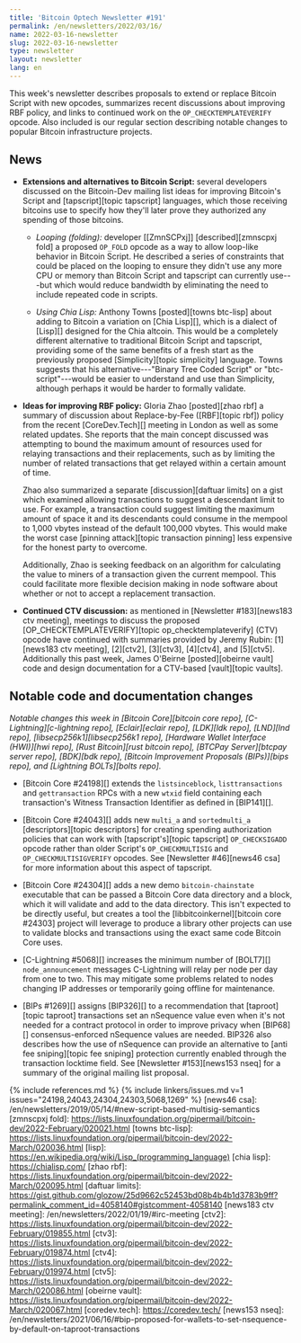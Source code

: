```yaml
---
title: 'Bitcoin Optech Newsletter #191'
permalink: /en/newsletters/2022/03/16/
name: 2022-03-16-newsletter
slug: 2022-03-16-newsletter
type: newsletter
layout: newsletter
lang: en
---
```

This week's newsletter describes proposals to extend or replace Bitcoin
Script with new opcodes, summarizes recent discussions about improving
RBF policy, and links to continued work on the `OP_CHECKTEMPLATEVERIFY`
opcode.  Also included is our regular section describing notable changes
to popular Bitcoin infrastructure projects.

## News

- **Extensions and alternatives to Bitcoin Script:** several developers
  discussed on the Bitcoin-Dev mailing list ideas for improving
  Bitcoin's Script and [tapscript][topic tapscript] languages, which
  those receiving bitcoins use to specify how they'll later prove they
  authorized any spending of those bitcoins.

    - *Looping (folding):* developer [[ZmnSCPxj]] [described][zmnscpxj fold]
      a proposed `OP_FOLD` opcode as a way to allow loop-like behavior
      in Bitcoin Script.  He described a series of constraints that
      could be placed on the looping to ensure they didn't use any more
      CPU or memory than Bitcoin Script and tapscript can currently
      use---but which would reduce bandwidth by eliminating the need to
      include repeated code in scripts.

    - *Using Chia Lisp:* Anthony Towns [posted][towns btc-lisp] about
      adding to Bitcoin a variation on [Chia Lisp][], which is a dialect
      of [Lisp][] designed for the Chia altcoin.  This
      would be a completely different alternative to traditional Bitcoin
      Script and tapscript, providing some of the same benefits of a
      fresh start as the previously proposed [Simplicity][topic
      simplicity] language.  Towns suggests that his
      alternative---"Binary Tree Coded Script" or "btc-script"---would be
      easier to understand and use than Simplicity, although perhaps it
      would be harder to formally validate.

- **Ideas for improving RBF policy:** Gloria Zhao [posted][zhao rbf] a
  summary of discussion about Replace-by-Fee ([RBF][topic rbf]) policy
  from the recent [CoreDev.Tech][] meeting in London as well as some
  related updates.  She reports that the main concept discussed was
  attempting to bound the maximum amount of resources used for relaying
  transactions and their replacements, such as by limiting the number of
  related transactions that get relayed within a certain amount of time.

    Zhao also summarized a separate [discussion][daftuar limits] on a
    gist which examined allowing transactions to suggest a descendant
    limit to use.  For example, a transaction could suggest limiting the
    maximum amount of space it and its descendants could consume in the
    mempool to 1,000 vbytes instead of the default 100,000 vbytes.  This
    would make the worst case [pinning attack][topic transaction pinning]
    less expensive for the honest party to overcome.

    Additionally, Zhao is seeking feedback on an algorithm for
    calculating the value to miners of a transaction given the current
    mempool.  This could facilitate more flexible decision making in node
    software about whether or not to accept a replacement transaction.

- **Continued CTV discussion:** as mentioned in [Newsletter
  #183][news183 ctv meeting], meetings to discuss the proposed
  [OP_CHECKTEMPLATEVERIFY][topic op_checktemplateverify] (CTV) opcode
  have continued with summaries provided by Jeremy Rubin: [1][news183
  ctv meeting], [2][ctv2], [3][ctv3], [4][ctv4], and [5][ctv5].
  Additionally this past week, James O'Beirne [posted][obeirne vault]
  code and design documentation for a CTV-based [vault][topic vaults].

## Notable code and documentation changes

*Notable changes this week in [Bitcoin Core][bitcoin core repo],
[C-Lightning][c-lightning repo], [Eclair][eclair repo], [LDK][ldk repo],
[LND][lnd repo], [libsecp256k1][libsecp256k1 repo], [Hardware Wallet
Interface (HWI)][hwi repo], [Rust Bitcoin][rust bitcoin repo], [BTCPay
Server][btcpay server repo], [BDK][bdk repo], [Bitcoin Improvement
Proposals (BIPs)][bips repo], and [Lightning BOLTs][bolts repo].*

- [Bitcoin Core #24198][] extends the `listsinceblock`, `listtransactions`
  and `gettransaction` RPCs with a new `wtxid` field containing each
  transaction's Witness Transaction Identifier as defined in [BIP141][].

- [Bitcoin Core #24043][] adds new `multi_a` and `sortedmulti_a`
  [descriptors][topic descriptors] for creating spending authorization
  policies that can work with [tapscript's][topic tapscript]
  `OP_CHECKSIGADD` opcode rather than older Script's `OP_CHECKMULTISIG`
  and `OP_CHECKMULTISIGVERIFY` opcodes.  See [Newsletter #46][news46
  csa] for more information about this aspect of tapscript.

- [Bitcoin Core #24304][] adds a new demo `bitcoin-chainstate`
  executable that can be passed a Bitcoin Core data directory and a
  block, which it will validate and add to the data directory.  This
  isn't expected to be directly useful, but creates a tool the
  [libbitcoinkernel][bitcoin core #24303] project will leverage to
  produce a library other projects can use to validate blocks and
  transactions using the exact same code Bitcoin Core uses.

- [C-Lightning #5068][] increases the minimum number of [BOLT7][]
  `node_announcement` messages C-Lightning will relay per node per day
  from one to two.  This may mitigate some problems related to nodes changing
  IP addresses or temporarily going offline for maintenance.

- [BIPs #1269][] assigns [BIP326][] to a recommendation that
  [taproot][topic taproot] transactions set an nSequence value even when
  it's not needed for a contract protocol in order to improve privacy
  when [BIP68][] consensus-enforced nSequence values are needed.  BIP326
  also describes how the use of nSequence can provide an alternative to
  [anti fee sniping][topic fee sniping] protection currently enabled
  through the transaction locktime field.  See [Newsletter #153][news153
  nseq] for a summary of the original mailing list proposal.

{% include references.md %}
{% include linkers/issues.md v=1 issues="24198,24043,24304,24303,5068,1269" %}
[news46 csa]: /en/newsletters/2019/05/14/#new-script-based-multisig-semantics
[zmnscpxj fold]: https://lists.linuxfoundation.org/pipermail/bitcoin-dev/2022-February/020021.html
[towns btc-lisp]: https://lists.linuxfoundation.org/pipermail/bitcoin-dev/2022-March/020036.html
[lisp]: https://en.wikipedia.org/wiki/Lisp_(programming_language)
[chia lisp]: https://chialisp.com/
[zhao rbf]: https://lists.linuxfoundation.org/pipermail/bitcoin-dev/2022-March/020095.html
[daftuar limits]: https://gist.github.com/glozow/25d9662c52453bd08b4b4b1d3783b9ff?permalink_comment_id=4058140#gistcomment-4058140
[news183 ctv meeting]: /en/newsletters/2022/01/19/#irc-meeting
[ctv2]: https://lists.linuxfoundation.org/pipermail/bitcoin-dev/2022-February/019855.html
[ctv3]: https://lists.linuxfoundation.org/pipermail/bitcoin-dev/2022-February/019874.html
[ctv4]: https://lists.linuxfoundation.org/pipermail/bitcoin-dev/2022-February/019974.html
[ctv5]: https://lists.linuxfoundation.org/pipermail/bitcoin-dev/2022-March/020086.html
[obeirne vault]: https://lists.linuxfoundation.org/pipermail/bitcoin-dev/2022-March/020067.html
[coredev.tech]: https://coredev.tech/
[news153 nseq]: /en/newsletters/2021/06/16/#bip-proposed-for-wallets-to-set-nsequence-by-default-on-taproot-transactions
